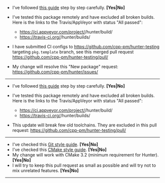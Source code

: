 <!--- Use this part of template if you're adding new package. Remove the rest. -->
<!--- BEGIN -->

* I've followed [this guide](https://cpp-pm-hunter.readthedocs.io/en/latest/creating-new/create/cmake.html)
  step by step carefully. **[Yes|No]**

* I've tested this package remotely and have excluded all broken builds.
  Here is the links to the Travis/AppVeyor with status "All passed":

  * https://ci.appveyor.com/project/<username>/hunter/build/<build-number>
  * https://travis-ci.org/<username>/hunter/builds/<build-number>

* I have submitted CI configs to https://github.com/cpp-pm/hunter-testing targeting `pkg.template` branch,
  see this merged pull request https://github.com/cpp-pm/hunter-testing/pull/<number>

<!--- Remove next line if there is no corresponding "New package" issue. -->
* My change will resolve this "New package" request: https://github.com/cpp-pm/hunter/issues/<number>

---
<!--- END -->

<!--- Use this part of template if you're updating existing package. Remove the rest. -->
<!--- BEGIN -->

* I've followed [this guide](https://cpp-pm-hunter.readthedocs.io/en/latest/creating-new/update.html)
  step by step carefully. **[Yes|No]**

* I've tested this package remotely and have excluded all broken builds.
  Here is the links to the Travis/AppVeyor with status "All passed":

  * https://ci.appveyor.com/project/<username>/hunter/build/<build-number>
  * https://travis-ci.org/<username>/hunter/builds/<build-number>

<!--- Remove next line if this update doesn't break old toolchains -->
* This update will break few old toolchains.
  They are excluded in this pull request: https://github.com/cpp-pm/hunter-testing/pull/<number>

---
<!--- END -->

<!--- Use this part of template for other type of changes. Remove the rest. -->
<!--- BEGIN -->

* I've checked this [Git style guide](https://0.readthedocs.io/en/latest/git.html). **[Yes|No]**
* I've checked this [CMake style guide](https://0.readthedocs.io/en/latest/cmake.html). **[Yes|No]**
* My change will work with CMake 3.2 (minimum requirement for Hunter). **[Yes|No]**
* I will try to keep this pull request as small as possible and will try not to mix unrelated features. **[Yes|No]**

---
<!--- END -->
